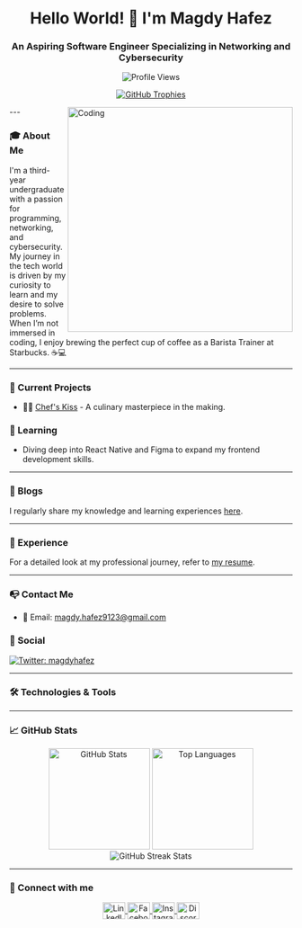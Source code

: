 
<h1 align="center">Hello World! 👋 I'm Magdy Hafez</h1>
<h3 align="center">An Aspiring Software Engineer Specializing in Networking and Cybersecurity</h3>

<p align="center">
    <img src="https://komarev.com/ghpvc/?username=mmagdyhafezz&label=Profile%20views&color=0e75b6&style=flat" alt="Profile Views" />
</p>

<p align="center"> 
    <a href="https://github.com/ryo-ma/github-profile-trophy">
        <img src="https://github-profile-trophy.vercel.app/?username=mmagdyhafezz" alt="GitHub Trophies" />
    </a>
</p>
<img align="right" alt="Coding" width="400" src="https://camo.githubusercontent.com/40165a147c3dcea0fa1db780bb533fc5f98546ccfb9d5d05ddb2f429277f5348/68747470733a2f2f616e616c7974696373696e6469616d61672e636f6d2f77702d636f6e74656e742f75706c6f6164732f323031382f31322f646576656c6f7065722d6472696262626c652e676966">
---

### 🎓 About Me
I'm a third-year undergraduate with a passion for programming, networking, and cybersecurity. My journey in the tech world is driven by my curiosity to learn and my desire to solve problems. When I’m not immersed in coding, I enjoy brewing the perfect cup of coffee as a Barista Trainer at Starbucks. ☕💻

---

### 🚀 Current Projects
- 🧑‍🍳 [Chef's Kiss](https://chefs-kiss.netlify.app/) - A culinary masterpiece in the making.

### 🌱 Learning
- Diving deep into React Native and Figma to expand my frontend development skills.

---

### 📝 Blogs
I regularly share my knowledge and learning experiences [here](https://magdy-blogs.blogspot.com/).

---

### 💼 Experience
For a detailed look at my professional journey, refer to [my resume](https://www.docdroid.net/xGKQK2t/magdy-hafez-pdf).

---

### 📭 Contact Me
- 📧 Email: magdy.hafez9123@gmail.com

### 📱 Social
<a href="https://twitter.com/magdyhafez" target="blank">
    <img align="center" src="https://img.shields.io/twitter/follow/magdyhafez?style=social" alt="Twitter: magdyhafez" />
</a>

---

### 🛠️ Technologies & Tools
<p align="center">
    <!-- Your icons here -->
</p>

---

### 📈 GitHub Stats
<p align="center">
    <img height="180em" src="https://github-readme-stats.vercel.app/api?username=mmagdyhafezz&show_icons=true&locale=en" alt="GitHub Stats" />
    <img height="180em" src="https://github-readme-stats.vercel.app/api/top-langs?username=mmagdyhafezz&show_icons=true&locale=en&layout=compact" alt="Top Languages" />
    <img src="https://github-readme-streak-stats.herokuapp.com/?user=mmagdyhafezz&" alt="GitHub Streak Stats" />
</p>

---

### 🤝 Connect with me
<p align="center">
    <a href="https://linkedin.com/in/magdyhafez" target="blank">
        <img align="center" src="https://raw.githubusercontent.com/rahuldkjain/github-profile-readme-generator/master/src/images/icons/Social/linked-in-alt.svg" alt="LinkedIn: magdyhafez" height="30" width="40" />
    </a>
    <a href="https://fb.com/magdymohamed" target="blank">
        <img align="center" src="https://raw.githubusercontent.com/rahuldkjain/github-profile-readme-generator/master/src/images/icons/Social/facebook.svg" alt="Facebook: magdymohamed" height="30" width="40" />
    </a>
    <a href="https://instagram.com/magdy0838" target="blank">
        <img align="center" src="https://raw.githubusercontent.com/rahuldkjain/github-profile-readme-generator/master/src/images/icons/Social/instagram.svg" alt="Instagram: magdy0838" height="30" width="40" />
    </a>
    <a href="https://discord.gg/magdy#7281" target="blank">
        <img align="center" src="https://raw.githubusercontent.com/rahuldkjain/github-profile-readme-generator/master/src/images/icons/Social/discord.svg" alt="Discord: magdy#7281" height="30" width="40" />
    </a>
</p>


